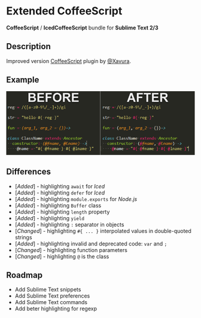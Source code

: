 # Extended CoffeeScript 

**CoffeeScript** / **IcedCoffeeScript** bundle for **Sublime Text 2/3**

## Description
Improved version [CoffeeScript](https://github.com/Xavura/CoffeeScript-Sublime-Plugin) plugin by [@Xavura](https://github.com/Xavura).

## Example
![screenshot](/Readme/example.png)

## Differences
* [*Added*] - highlighting `await` for *Iced*
* [*Added*] - highlighting `defer` for *Iced*
* [*Added*] - highlighting `module.exports` for *Node.js*
* [*Added*] - highlighting `Buffer` class
* [*Added*] - highlighting `length` property
* [*Added*] - highlighting `yield`
* [*Added*] - highlighting `:` separator in objects
* [*Changed*] - highlighting `#{ ... }` interpolated values in double-quoted strings
* [*Added*] - highlighting invalid and deprecated code: `var` and `;`
* [*Changed*] - highlighting function parameters
* [*Changed*] - highlighting `@` is the class

## Roadmap
* Add Sublime Text snippets
* Add Sublime Text preferences
* Add Sublime Text commands
* Add beter highlighting for regexp